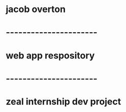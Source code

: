 # jacob overton
# ----------------------
# web app respository
# ----------------------
# zeal internship dev project
